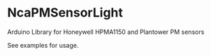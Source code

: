 # NcaPMSensorLight
Arduino Library for Honeywell HPMA1150 and Plantower PM sensors

See examples for usage.